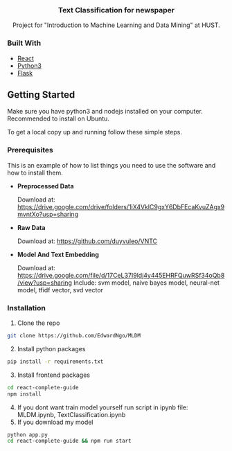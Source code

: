 <!-- PROJECT LOGO -->
<br />
<p align="center">
  <!-- <a href="https://github.com/github_username/repo_name">
    <img src="images/logo.png" alt="Logo" width="80" height="80">
  </a> -->

  <h3 align="center">Text Classification for newspaper</h3>

  <p align="center">
    Project for "Introduction to Machine Learning and Data Mining" at HUST.
    <!-- <br />
    <a href="https://github.com/github_username/repo_name"><strong>Explore the docs »</strong></a>
    <br />
    <br />
    <a href="https://github.com/github_username/repo_name">View Demo</a>
    ·
    <a href="https://github.com/github_username/repo_name/issues">Report Bug</a>
    ·
    <a href="https://github.com/github_username/repo_name/issues">Request Feature</a>
  </p> -->
</p>






### Built With

* [React](https://reactjs.org/)
* [Python3](https://www.python.org/)
* [Flask](https://flask.palletsprojects.com/en/1.1.x/)



<!-- GETTING STARTED -->
## Getting Started


Make sure you have python3 and nodejs installed on your computer. Recommended to install on Ubuntu.

To get a local copy up and running follow these simple steps.

### Prerequisites

This is an example of how to list things you need to use the software and how to install them.
* **Preprocessed Data**
  
  Download at: https://drive.google.com/drive/folders/1iX4VklC9gxY6DbFEcaKvuZAgx9mvntXo?usp=sharing
* **Raw Data**
  
  Download at: https://github.com/duyvuleo/VNTC
* **Model And Text Embedding**
  
  Download at: https://drive.google.com/file/d/17CeL37I9ldj4y445EHRFQuwRSf34oQb8/view?usp=sharing
  Include: svm model, naive bayes model, neural-net model, tfidf vector, svd vector

### Installation

1. Clone the repo
```sh
git clone https://github.com/EdwardNgo/MLDM
```

2. Install python packages

```sh
pip install -r requirements.txt
```
3. Install frontend packages
```sh
cd react-complete-guide
npm install
```
4. If you dont want train model yourself run script in ipynb file: MLDM.ipynb, TextClassification.ipynb
5. If you download my model
```sh
python app.py
cd react-complete-guide && npm run start
```
